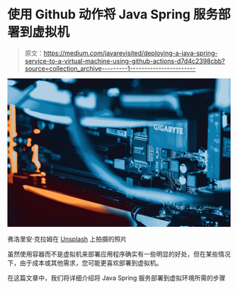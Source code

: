 # 使用 Github 动作将 Java Spring 服务部署到虚拟机

> 原文：<https://medium.com/javarevisited/deploying-a-java-spring-service-to-a-virtual-machine-using-github-actions-d7d4c2398cbb?source=collection_archive---------1----------------------->

![](img/7f43b27a43ec92641b51a6320f497bdf.png)

弗洛里安·克拉姆在 [Unsplash](https://unsplash.com?utm_source=medium&utm_medium=referral) 上拍摄的照片

虽然使用容器而不是虚拟机来部署应用程序确实有一些明显的好处，但在某些情况下，由于成本或其他需求，您可能更喜欢部署到虚拟机。

在这篇文章中，我们将详细介绍将 Java Spring 服务部署到虚拟环境所需的步骤